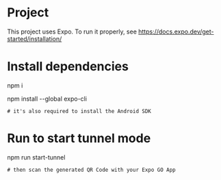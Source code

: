 # Project
This project uses Expo. To run it properly, see https://docs.expo.dev/get-started/installation/

# Install dependencies
npm i

npm install --global expo-cli

    # it's also required to install the Android SDK

# Run to start tunnel mode
npm run start-tunnel

    # then scan the generated QR Code with your Expo GO App 

